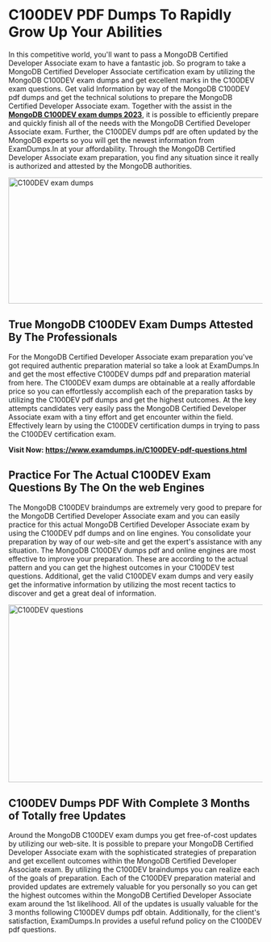 <h1><strong>C100DEV PDF Dumps To Rapidly Grow Up Your Abilities</strong></h1>
<p>In this competitive world, you'll want to pass a MongoDB Certified Developer Associate exam to have a fantastic job. So program to take a MongoDB Certified Developer Associate certification exam by utilizing the MongoDB C100DEV exam dumps and get excellent marks in the C100DEV exam questions. Get valid Information by way of the MongoDB C100DEV pdf dumps and get the technical solutions to prepare the MongoDB Certified Developer Associate exam. Together with the assist in the <strong><a href="https://www.examdumps.in/C100DEV-pdf-questions.html">MongoDB C100DEV exam dumps 2023</a></strong>, it is possible to efficiently prepare and quickly finish all of the needs with the MongoDB Certified Developer Associate exam. Further, the C100DEV dumps pdf are often updated by the MongoDB experts so you will get the newest information from ExamDumps.In at your affordability. Through the MongoDB Certified Developer Associate exam preparation, you find any situation since it really is authorized and attested by the MongoDB authorities.</p>
<p><img src="https://i.ibb.co/zxJwW90/Copy-of-Online-Classes-Twitter-header-post-Made-with-Poster-My-Wall-1.png" alt="C100DEV exam dumps" width="750" height="250" /></p>
<h2><strong>True MongoDB C100DEV Exam Dumps Attested By The Professionals</strong></h2>
<p>For the MongoDB Certified Developer Associate exam preparation you've got required authentic preparation material so take a look at ExamDumps.In and get the most effective C100DEV dumps pdf and preparation material from here. The C100DEV exam dumps are obtainable at a really affordable price so you can effortlessly accomplish each of the preparation tasks by utilizing the C100DEV pdf dumps and get the highest outcomes. At the key attempts candidates very easily pass the MongoDB Certified Developer Associate exam with a tiny effort and get encounter within the field. Effectively learn by using the C100DEV certification dumps in trying to pass the C100DEV certification exam.</p>
<p><strong>Visit Now:&nbsp;<a href="https://www.examdumps.in/C100DEV-pdf-questions.html">https://www.examdumps.in/C100DEV-pdf-questions.html</a></strong></p>
<h2><strong>Practice For The Actual C100DEV Exam Questions By The On the web Engines</strong></h2>
<p>The MongoDB C100DEV braindumps are extremely very good to prepare for the MongoDB Certified Developer Associate exam and you can easily practice for this actual MongoDB Certified Developer Associate exam by using the C100DEV pdf dumps and on line engines. You consolidate your preparation by way of our web-site and get the expert's assistance with any situation. The MongoDB C100DEV dumps pdf and online engines are most effective to improve your preparation. These are according to the actual pattern and you can get the highest outcomes in your C100DEV test questions. Additional, get the valid C100DEV exam dumps and very easily get the informative information by utilizing the most recent tactics to discover and get a great deal of information.</p>
<p><a href="https://www.examdumps.in/C100DEV-pdf-questions.html"><img src="https://i.ibb.co/QkNtdwY/Copy-of-Zoom-Online-Classes-Facebook-Share-Po-Made-with-Poster-My-Wall-1.jpg" alt="C100DEV questions" width="670" height="352" /></a></p>
<h2><strong>C100DEV Dumps PDF With Complete 3 Months of Totally free Updates</strong></h2>
<p>Around the MongoDB C100DEV exam dumps you get free-of-cost updates by utilizing our web-site. It is possible to prepare your MongoDB Certified Developer Associate exam with the sophisticated strategies of preparation and get excellent outcomes within the MongoDB Certified Developer Associate exam. By utilizing the C100DEV braindumps you can realize each of the goals of preparation. Each of the C100DEV preparation material and provided updates are extremely valuable for you personally so you can get the highest outcomes within the MongoDB Certified Developer Associate exam around the 1st likelihood. All of the updates is usually valuable for the 3 months following C100DEV dumps pdf obtain. Additionally, for the client's satisfaction, ExamDumps.In provides a useful refund policy on the C100DEV pdf questions.</p>
